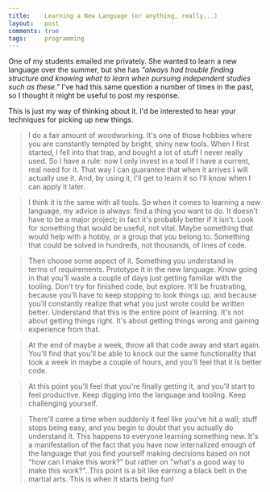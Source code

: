 ```yaml
---
title:    Learning a New Language (or anything, really...)
layout:   post
comments: true
tags:     programming
---
```


One of my students emailed me privately. She wanted to learn a new
language over the summer, but she has _"always had trouble finding
structure and knowing what to learn when pursuing independent studies
such as these."_ I've had this same question a number of times in the
past, so I thought it might be useful to post my response.

This is just my way of thinking about it. I'd be interested to hear your
techniques for picking up new things.



> I do a fair amount of woodworking. It's one of those hobbies where you
are constantly tempted by bright, shiny new tools. When I first started,
I fell into that trap, and bought a lot of stuff I never really used. So
I have a rule: now I only invest in a tool if I have a current, real
need for it. That way I can guarantee that when it arrives I will
actually use it. And, by using it, I'll get to learn it so I'll know
when I can apply it later.

> I think it is the same with all tools. So when it comes to learning a
new language, my advice is always: find a thing you want to do. It
doesn't have to be a major project; in fact it's probably better if it
isn't. Look for something that would be useful, not vital. Maybe
something that would help with a hobby, or a group that you belong to.
Something that could be solved in hundreds, not thousands, of lines of
code.

> Then choose some aspect of it. Something you understand in terms of
requirements. Prototype it in the new language. Know going in that
you'll waste a couple of days just getting familiar with the tooling.
Don't try for finished code, but explore. It'll be frustrating, because
you'll have to keep stopping to look things up, and because you'll
constantly realize that what you just wrote could be written better.
Understand that this is the entire point of learning. It's not about
getting things right. It's about getting things wrong and gaining
experience from that.

> At the end of maybe a week, throw all that code away and start again.
You'll find that you'll be able to knock out the same functionality that
took a week in maybe a couple of hours, and you'll feel that it is
better code. 

> At this point you'll feel that you're finally getting it, and you'll
start to feel productive. Keep digging into the language and tooling.
Keep challenging yourself. 

> There'll come a time when suddenly it feel like you've hit a wall; stuff
stops being easy, and you begin to doubt that you actually do understand
it. This happens to everyone learning something new. It's a
manifestation of the fact that you have now internalized enough of the
language that you find yourself making decisions based on not "how can I
make this work?" but rather on "what's a good way to make this work?".
This point is a bit like earning a black belt in the martial arts. This
is when it starts being fun!
